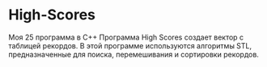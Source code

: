 # High-Scores
Моя 25 программа в C++
Программа High Scores создает вектор с таблицей рекордов. В этой программе
используются алгоритмы STL, предназначенные для поиска, перемешивания
и сортировки рекордов. 
